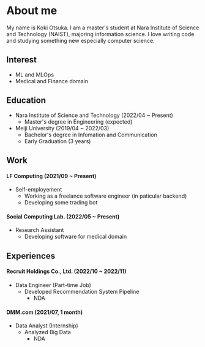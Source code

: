 # About me
<!-- 日本語のページは[こちら](/ja)   -->
My name is Koki Otsuka. I am a master's student at Nara Institute of Science and Technology (NAIST), majoring information science. I love writing code and studying something new especially computer science.

## Interest
- ML and MLOps
- Medical and Finance domain

## Education
- Nara Institute of Science and Technology (2022/04 ~ Present)
  - Master's degree in Engineering (expected)
- Meiji University (2019/04 ~ 2022/03)
  - Bachelor's degree in Infomation and Communication
  - Early Graduation (3 years)

## Work
#### LF Computing (2021/09 ~ Present)
- Self-employement
  - Working as a freelance software engineer (in paticular backend)
  - Developing some trading bot
#### Social Computing Lab. (2022/05 ~ Present)
- Research Assistant
  - Developing software for medical domain

## Experiences
#### Recruit Holdings Co., Ltd. (2022/10 ~ 2022/11)
- Data Engineer (Part-time Job)
  - Developed Recommendation System Pipeline
    - NDA

#### DMM.com (2021/07, 1 month)
- Data Analyst (Internship)
  - Analyzed Big Data
    - NDA